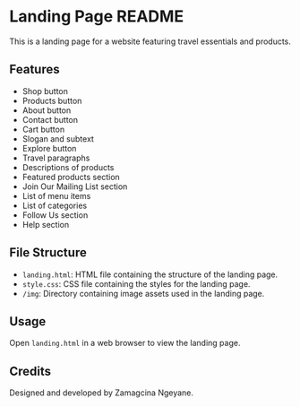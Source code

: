 # Landing Page README

This is a landing page for a website featuring travel essentials and products. 

## Features

- Shop button
- Products button
- About button
- Contact button
- Cart button
- Slogan and subtext
- Explore button
- Travel paragraphs
- Descriptions of products
- Featured products section
- Join Our Mailing List section
- List of menu items
- List of categories
- Follow Us section
- Help section

## File Structure

- `landing.html`: HTML file containing the structure of the landing page.
- `style.css`: CSS file containing the styles for the landing page.
- `/img`: Directory containing image assets used in the landing page.

## Usage

Open `landing.html` in a web browser to view the landing page.

## Credits

Designed and developed by Zamagcina Ngeyane.


